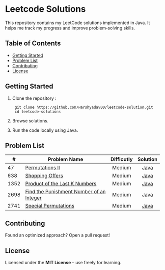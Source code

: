 # Leetcode Solutions

This repository contains my LeetCode solutions implemented in Java. It helps me track my progress and improve problem-solving skills.

## Table of Contents

- [Getting Started](#getting-started)
- [Problem List](#problem-list)
- [Contributing](#contributing)
- [License](#license)

## Getting Started

1. Clone the repository :

   ```text
    git clone https://github.com/Harshyadav00/leetcode-solution.git
    cd leetcode-solutions
   ```

2. Browse solutions.
3. Run the code locally using Java.

## Problem List

| # | Problem Name                   | Difficutly | Solution |
|---|--------------------------------|:----------:|:--------:|
| 47 | [Permutations II](https://leetcode.com/problems/permutations-ii/)           | Medium     | [Java](./solutions/permutations-ii.java)     |
| 638 | [Shopping Offers](https://leetcode.com/problems/shopping-offers/description/) | Medium | [Java](./solutions/shopping-offers.java) |
| 1352 | [Product of the Last K Numbers](https://leetcode.com/problems/product-of-the-last-k-numbers/description/) | Medium | [Java](./solutions/product_of_last_k_numbers.java) |
| 2698 | [Find the Punishment Number of an Integer](https://leetcode.com/problems/find-the-punishment-number-of-an-integer/description/) | Medium | [Java](./solutions/find_the_punishment_no_of_an_integer.java) |
| 2741 | [Special Permutations](https://leetcode.com/problems/special-permutations/)     | Medium     | [Java](./solutions/special-permutation.java) |

## Contributing

Found an optimized approach? Open a pull request!

## License

Licensed under the **MIT License** – use freely for learning.
